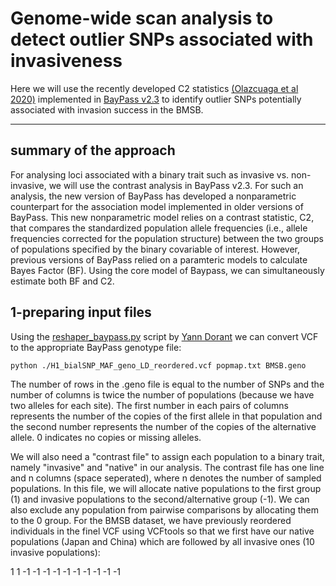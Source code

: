 # Genome-wide scan analysis to detect outlier SNPs associated with invasiveness

Here we will use the recently developed C2 statistics <a href="https://academic.oup.com/mbe/article/37/8/2369/5821433" title="(Olazcuaga et al 2020)">(Olazcuaga et al 2020)</a> implemented in <a href="http://www1.montpellier.inra.fr/CBGP/software/baypass/" title="BayPass v2.3">BayPass v2.3</a> to identify outlier SNPs potentially associated with invasion success in the BMSB. 

***

## summary of the approach
For analysing loci associated with a binary trait such as invasive vs. non-invasive, we will use the contrast analysis in BayPass v2.3.
For such an analysis, the new version of BayPass has developed a nonparametric counterpart for the association model implemented in older versions of BayPass.
This new nonparametric model relies on a contrast statistic, C2, that compares the standardized population allele frequencies (i.e., allele frequencies corrected for the
population structure) between the two groups of populations specified by the binary covariable of interest. However, previous versions of BayPass relied on a paramteric models to calculate Bayes Factor (BF). Using the core model of Baypass, we can simultaneously estimate both BF and C2.
 
 
## 1-preparing input files

Using the <a href="https://gitlab.com/YDorant/Toolbox/-/blob/master/reshaper_baypass.py" title="reshaper_baypass.py">reshaper_baypass.py</a> script by <a href="https://gitlab.com/YDorant/Toolbox" title="Yann Dorant">Yann Dorant</a> we can convert VCF to the appropriate BayPass genotype file:

`python ./H1_bialSNP_MAF_geno_LD_reordered.vcf popmap.txt BMSB.geno`

The number of rows in the .geno file is equal to the number of SNPs and the number of columns is twice the number of populations (because we have two alleles for each site). The first number in each pairs of columns represents the number of the copies of the first allele in that population and the second number represents the number of the copies of the alternative allele. 0 indicates no copies or missing alleles.

We will also need a "contrast file" to assign each population to a binary trait, namely "invasive" and "native" in our analysis. The contrast file has one line and n columns (space seperated), where n denotes the number of sampled populations. In this file, we will allocate native populations to the first group (1) and invasive populations to the second/alternative group (-1). We can also exclude any population from pairwise comparisons by allocating them to the 0 group.
For the BMSB dataset, we have previously reordered individuals in the finel VCF using VCFtools so that we first have our native populations (Japan and China) which are followed by all invasive ones (10 invasive populations):

1 1 -1 -1 -1 -1 -1 -1 -1 -1 -1 -1
